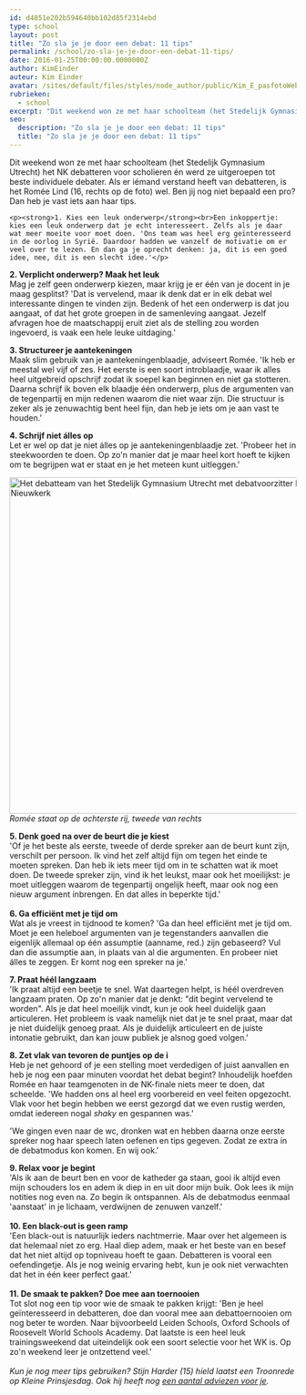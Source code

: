 ```yaml
---
id: d4851e202b594640bb102d85f2314ebd
type: school
layout: post
title: "Zo sla je je door een debat: 11 tips"
permalink: /school/zo-sla-je-je-door-een-debat-11-tips/
date: 2016-01-25T00:00:00.0000000Z
author: KimEinder
auteur: Kim Einder
avatar: /sites/default/files/styles/node_author/public/Kim_E_pasfotoWebsite.jpg?itok=eT3Ghnc4
rubrieken:
  - school
excerpt: "Dit weekend won ze met haar schoolteam (het Stedelijk Gymnasium Utrecht) het NK debatteren voor scholieren én werd ze uitgeroepen tot beste individuele debater. Als er iémand verstand heeft van debatteren, is het Romée Lind (16, rechts op de foto) wel. Ben jij nog niet bepaald een pro? Dan heb je vast iets aan haar tips.  "
seo:
  description: "Zo sla je je door een debat: 11 tips"
  title: "Zo sla je je door een debat: 11 tips"
---
```

Dit weekend won ze met haar schoolteam (het Stedelijk Gymnasium Utrecht) het NK debatteren voor scholieren én werd ze uitgeroepen tot beste individuele debater. Als er iémand verstand heeft van debatteren, is het Romée Lind (16, rechts op de foto) wel. Ben jij nog niet bepaald een pro? Dan heb je vast iets aan haar tips.  

    <p><strong>1. Kies een leuk onderwerp</strong><br>Een inkoppertje: kies een leuk onderwerp dat je echt interesseert. Zelfs als je daar wat meer moeite voor moet doen. 'Ons team was heel erg geïnteresseerd in de oorlog in Syrië. Daardoor hadden we vanzelf de motivatie om er veel over te lezen. En dan ga je oprecht denken: ja, dit is een goed idee, nee, dit is een slecht idee.'</p>
<p><strong>2. Verplicht onderwerp? Maak het leuk</strong><br>Mag je zelf geen onderwerp kiezen, maar krijg je er één van je docent in je maag gesplitst? 'Dat is vervelend, maar ik denk dat er in elk debat wel interessante dingen te vinden zijn. Bedenk of het een onderwerp is dat jou aangaat, of dat het grote groepen in de samenleving aangaat. Jezelf afvragen hoe de maatschappij eruit ziet als de stelling zou worden ingevoerd, is vaak een hele leuke uitdaging.'</p>
<p><strong>3. Structureer je aantekeningen</strong><br>Maak slim gebruik van je aantekeningenblaadje, adviseert Romée. 'Ik heb er meestal wel vijf of zes. Het eerste is een soort introblaadje, waar ik alles heel uitgebreid opschrijf zodat ik soepel kan beginnen en niet ga stotteren. Daarna schrijf ik boven elk blaadje één onderwerp, plus de argumenten van de tegenpartij en mijn redenen waarom die niet waar zijn. Die structuur is zeker als je zenuwachtig bent heel fijn, dan heb je iets om je aan vast te houden.'</p>
<p><strong>4. Schrijf niet álles op</strong><br>Let er wel op dat je niet álles op je aantekeningenblaadje zet. 'Probeer het in steekwoorden te doen. Op zo'n manier dat je maar heel kort hoeft te kijken om te begrijpen wat er staat en je het meteen kunt uitleggen.'</p>
<p><div class="media media-element-container media-default"><div id="file-15433" class="file file-image file-image-jpeg">

        
  
  <div class="content">
    <img alt="Het debatteam van het Stedelijk Gymnasium Utrecht met debatvoorzitter Roderik van Grieken en directeur Else van Nieuwkerk" title="Foto: Nederlands Debatinstituut" height="591" width="850" class="media-element file-default" src="/sites/default/files/Winnaars%20NK%202016%20met%20Voorzitter%20Roderik%20van%20Grieken%20en%20Directeur%20Else%20van%20Nieuwkerk.jpg">  </div>

  
</div>
</div><em>Romée staat op de achterste rij, tweede van rechts</em>
<p><strong>5. Denk goed na over de beurt die je kiest</strong><br>'Of je het beste als eerste, tweede of derde spreker aan de beurt kunt zijn, verschilt per persoon. Ik vind het zelf altijd fijn om tegen het einde te moeten spreken. Dan heb ik iets meer tijd om in te schatten wat ik moet doen. De tweede spreker zijn, vind ik het leukst, maar ook het moeilijkst: je moet uitleggen waarom de tegenpartij ongelijk heeft, maar ook nog een nieuw argument inbrengen. En dat alles in beperkte tijd.'<br><br><strong>6. Ga efficiënt met je tijd om </strong><br>Wat als je vreest in tijdnood te komen? 'Ga dan heel efficiënt met je tijd om. Moet je een heleboel argumenten van je tegenstanders aanvallen die eigenlijk allemaal op één assumptie (aanname, red.) zijn gebaseerd? Vul dan die assumptie aan, in plaats van al die argumenten. En probeer niet álles te zeggen. Er komt nog een spreker na je.'</p>
<p><strong>7. Praat héél langzaam</strong><br>'Ik praat altijd een beetje te snel. Wat daartegen helpt, is héél overdreven langzaam praten. Op zo'n manier dat je denkt: "dit begint vervelend te worden". Als je dat heel moeilijk vindt, kun je ook heel duidelijk gaan articuleren. Het probleem is vaak namelijk niet dat je te snel praat, maar dat je niet duidelijk genoeg praat. Als je duidelijk articuleert en de juiste intonatie gebruikt, dan kan jouw publiek je alsnog goed volgen.'</p>
<p><strong>8. Zet vlak van tevoren de puntjes op de i</strong><br>Heb je net gehoord of je een stelling moet verdedigen of juist aanvallen en heb je nog een paar minuten voordat het debat begint? Inhoudelijk hoefden Romée en haar teamgenoten in de NK-finale niets meer te doen, dat scheelde. 'We hadden ons al heel erg voorbereid en veel feiten opgezocht. Vlak voor het begin hebben we eerst gezorgd dat we even rustig werden, omdat iedereen nogal <em>shaky</em> en gespannen was.'</p>
<p>'We gingen even naar de wc, dronken wat en hebben daarna onze eerste spreker nog haar speech laten oefenen en tips gegeven. Zodat ze extra in de debatmodus kon komen. En wij ook.'</p>
<p><strong>9. Relax voor je begint</strong><br>'Als ik aan de beurt ben en voor de katheder ga staan, gooi ik altijd even mijn schouders los en adem ik diep in en uit door mijn buik. Ook lees ik mijn notities nog even na. Zo begin ik ontspannen. Als de debatmodus eenmaal 'aanstaat' in je lichaam, verdwijnen de zenuwen vanzelf.'<br><br><strong>10. Een black-out is geen ramp</strong><br>'Een black-out is natuurlijk ieders nachtmerrie. Maar over het algemeen is dat helemaal niet zo erg. Haal diep adem, maak er het beste van en besef dat het niet altijd op topniveau hoeft te gaan. Debatteren is vooral een oefendingetje. Als je nog weinig ervaring hebt, kun je ook niet verwachten dat het in één keer perfect gaat.'<br><br><strong>11. De smaak te pakken? Doe mee aan toernooien</strong><br>Tot slot nog een tip voor wie de smaak te pakken krijgt: 'Ben je heel geïnteresseerd in debatteren, doe dan vooral mee aan debattoernooien om nog beter te worden. Naar bijvoorbeeld Leiden Schools, Oxford Schools of Roosevelt World Schools Academy. Dat laatste is een heel leuk trainingsweekend dat uiteindelijk ook een soort selectie voor het WK is. Op zo'n weekend leer je ontzettend veel.'<br><br><em>Kun je nog meer tips gebruiken? Stijn Harder (15) hield laatst een Troonrede op Kleine Prinsjesdag. Ook hij heeft nog <a href="/nieuws/speechtips-van-de-spreekkoning">een aantal adviezen voor je</a>.</em></p>  
